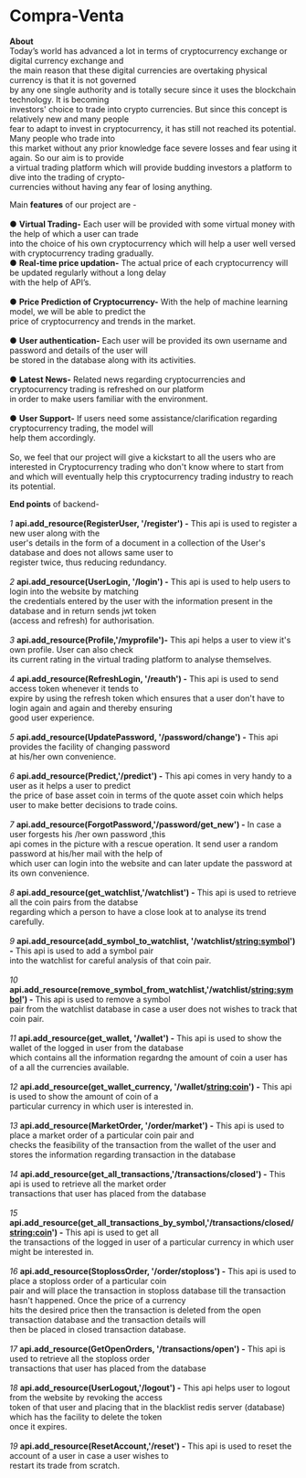 # Compra-Venta

**About** <br />
Today’s world has advanced a lot in terms of cryptocurrency exchange or digital currency exchange and <br />
the main reason that these digital currencies are overtaking physical currency is that it is not governed <br />
by any one single authority and is totally secure since it uses the blockchain technology. It is becoming <br />
investors' choice to trade into crypto currencies. But since this concept is relatively new and many people <br />
fear to adapt to invest in cryptocurrency, it has still not reached its potential. Many people who trade into<br />
this market without any prior knowledge face severe losses and fear using it again. So our aim is to provide <br />
a virtual trading platform which will provide budding investors a platform to dive into the trading of crypto-<br/>
currencies without having any fear of losing anything.<br />

Main **features** of our project are - <br />
<br />
● **Virtual Trading-** Each user will be provided with some virtual money with the help of which a user can trade<br />
into the choice of his own cryptocurrency which will help a user well versed with cryptocurrency trading gradually.<br />
● **Real-time price updation-** The actual price of each cryptocurrency will be updated regularly without a long delay<br />
with the help of API’s.<br /><br />
● **Price Prediction of Cryptocurrency-** With the help of machine learning model, we will be able to predict the <br />
price of cryptocurrency and trends in the market.<br /><br />
● **User authentication-** Each user will be provided its own username and password and details of the user will <br />
be stored in the database along with its activities.<br /><br />
● **Latest News-** Related news regarding cryptocurrencies and cryptocurrency trading is refreshed on our platform<br />
in order to make users familiar with the environment.<br /><br />
● **User Support-** If users need some assistance/clarification regarding cryptocurrency trading, the model will<br />
help them accordingly.<br />
<br />
So, we feel that our project will give a kickstart to all the users who are interested in Cryptocurrency trading who don't know where to start from and which will eventually help this cryptocurrency trading industry to reach its potential.
<br />

**End points** of backend-<br /><br />
*1* **api.add_resource(RegisterUser, '/register') -** This api is used to register a new user along with the <br />
user's details in the form of a document in a collection of the User's database and does not allows same user to <br />
register twice, thus reducing redundancy.<br /><br />
*2* **api.add_resource(UserLogin, '/login') -** This api is used to help users to login into the website by matching<br />
the credentials entered by the user with the information present in the database and in return sends jwt token<br />
(access and refresh) for authorisation.<br /><br />
*3* **api.add_resource(Profile,'/myprofile')-** This api helps a user to view it's own profile. User can also check<br />
its current rating in the virtual trading platform to analyse themselves.<br /><br />
*4* **api.add_resource(RefreshLogin, '/reauth') -** This api is used to send access token whenever it tends to <br />
expire by using the refresh token which ensures that a user don't have to login again and again and thereby ensuring<br />
good user experience.<br /><br />
*5* **api.add_resource(UpdatePassword, '/password/change') -** This api provides the facility of changing password <br />
at his/her own convenience.<br /><br />
*6* **api.add_resource(Predict,'/predict') -** This api comes in very handy to a user as it helps a user to predict<br />
the price of base asset coin in terms of the quote asset coin which helps user to make better decisions to trade coins.<br /><br />
*7* **api.add_resource(ForgotPassword,'/password/get_new') -** In case a user forgests his /her own password ,this<br />
api comes in the picture with a rescue operation. It send user a random password at his/her mail with the help of <br />
which user can login into the website and can later update the password at its own convenience.<br /><br />
*8* **api.add_resource(get_watchlist,'/watchlist') -** This api is used to retrieve all the coin pairs from the databse<br />
regarding which a person to have a close look at to analyse its trend carefully.<br /><br />
*9* **api.add_resource(add_symbol_to_watchlist, '/watchlist/<string:symbol>') -** This api is used to add a symbol pair <br />
into the watchlist for careful analysis of that coin pair.<br /><br />
*10* **api.add_resource(remove_symbol_from_watchlist,'/watchlist/<string:symbol>') -** This api is used to remove a symbol <br />
pair from the watchlist database in case a user does not wishes to track that coin pair.<br /><br />
*11* **api.add_resource(get_wallet, '/wallet') -** This api is used to show the wallet of the logged in user from the database<br />
which contains all the information regardng the amount of coin a user has of a all the currencies available.<br /><br />
*12* **api.add_resource(get_wallet_currency, '/wallet/<string:coin>') -** This api is used to show the amount of coin of a <br />
particular currency in which user is interested in.<br /><br />
*13* **api.add_resource(MarketOrder, '/order/market') -** This api is used to place a market order of a particular coin pair and<br />
checks the feasibility of the transaction from the wallet of the user and stores the information regarding transaction in the database <br /><br />
*14* **api.add_resource(get_all_transactions,'/transactions/closed') -** This api is used to retrieve all the market order <br />
transactions that user has placed from the database <br /><br />
*15* **api.add_resource(get_all_transactions_by_symbol,'/transactions/closed/<string:coin>') -** This api is used to get all<br />
the transactions of the logged in user of a particular currency in which user might be interested in.<br /><br />
*16* **api.add_resource(StoplossOrder, '/order/stoploss') -** This api is used to place a stoploss order of a particular coin<br />
pair and will place the transaction in stoploss database till the transaction hasn't happened. Once the price of a currency<br />
hits the desired price then the transaction is deleted from the open transaction database and the transaction details will <br />
then be placed in closed transaction database.<br /><br />
*17* **api.add_resource(GetOpenOrders, '/transactions/open') -** This api is used to retrieve all the stoploss order <br />
transactions that user has placed from the database <br /><br />
*18* **api.add_resource(UserLogout,'/logout') -** This api helps user to logout from the website by revoking the access <br />
token of that user and placing that in the blacklist redis server (database) which has the facility to delete the token <br />
once it expires.<br /><br />
*19* **api.add_resource(ResetAccount,'/reset') -** This api is used to reset the account of a user in case a user wishes to<br />
restart its trade from scratch.


